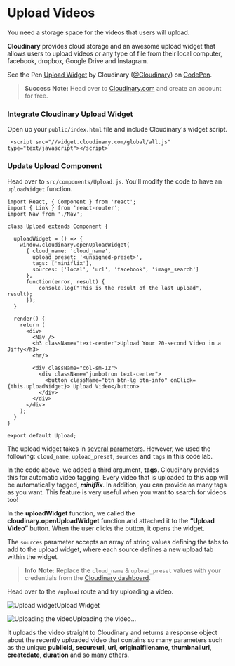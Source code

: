 # Upload Videos

You need a storage space for the videos that users will upload. 

**Cloudinary** provides cloud storage and an awesome upload widget that allows users to upload videos or any type of file from their local computer, facebook, dropbox, Google Drive and Instagram.

<p data-height="513" data-theme-id="0" data-slug-hash="ddaNvZ" data-default-tab="js,result" data-user="Cloudinary" data-embed-version="2" data-pen-title="Upload Widget" class="codepen">See the Pen <a href="https://codepen.io/team/Cloudinary/pen/ddaNvZ/">Upload Widget</a> by Cloudinary (<a href="https://codepen.io/Cloudinary">@Cloudinary</a>) on <a href="https://codepen.io">CodePen</a>.</p>
<script async src="https://static.codepen.io/assets/embed/ei.js"></script>

> **Success** **Note:** Head over to [Cloudinary.com](https://synd.co/2sypmf2) and create an account for free.

### Integrate Cloudinary Upload Widget

Open up your `public/index.html` file and include Cloudinary's widget script.


```code
 <script src="//widget.cloudinary.com/global/all.js" type="text/javascript"></script>
```

### Update Upload Component

Head over to `src/components/Upload.js`. You'll modify the code to have an `uploadWidget` function.


```code
import React, { Component } from 'react';
import { Link } from 'react-router';
import Nav from './Nav';

class Upload extends Component {

  uploadWidget = () => {
    window.cloudinary.openUploadWidget(
      { cloud_name: 'cloud_name',
        upload_preset: '<unsigned-preset>',
        tags: ['miniflix'],
        sources: ['local', 'url', 'facebook', 'image_search']
      },
      function(error, result) {
          console.log("This is the result of the last upload", result);
      });
  }

  render() {
    return (
      <div>
        <Nav />
        <h3 className="text-center">Upload Your 20-second Video in a Jiffy</h3>
        <hr/>

        <div className="col-sm-12">
          <div className="jumbotron text-center">
            <button className="btn btn-lg btn-info" onClick={this.uploadWidget}> Upload Video</button>
          </div>
        </div>
      </div>
    );
  }
}

export default Upload;
```

The upload widget takes in [several parameters](https://cloudinary.com/documentation/upload_widget). However, we used the following: `cloud_name`, `upload_preset`, `sources` and `tags` in this code lab. 

In the code above, we added a third argument, **tags**. Cloudinary provides this for automatic video tagging. Every video that is uploaded to this app will be automatically tagged, _**miniflix**_. In addition, you can provide as many tags as you want. This feature is very useful when you want to search for videos too!

In the **uploadWidget** function, we called the **cloudinary.openUploadWidget** function and attached it to the **“Upload Video”** button. When the user clicks the button, it opens the widget.

The `sources` parameter accepts an array of string values defining the tabs to add to the upload widget, where each source defines a new upload tab within the widget. 

> **Info** **Note:** Replace the `cloud_name` & `upload_preset` values with your credentials from the [Cloudinary dashboard](https://synd.co/2tteZFP).

Head over to the `/upload` route and try uploading a video.

![Upload widget](http://res.cloudinary.com/unicodeveloper/image/upload/v1519925595/labs-miniflix/hdXhoRncSRaEmKGSAPd7_image6.png)Upload Widget

![Uploading the video](http://res.cloudinary.com/unicodeveloper/image/upload/v1519925650/labs-miniflix/ty6p6MF6SuE7KYpVcej5_image12.png)Uploading the video...

It uploads the video straight to Cloudinary and returns a response object about the recently uploaded video that contains so many parameters such as the unique **publicid**, **secureurl**, **url**, **originalfilename**, **thumbnailurl**, **createdate**, **duration** and [so many others](https://synd.co/2s7tfX3).




